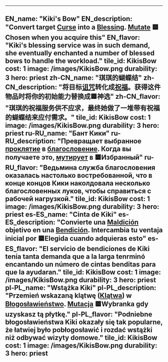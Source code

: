 ---

EN_name: "Kiki's Bow"
EN_description: "Convert target <u>Curse</u> into a <u>Blessing</u>. <u>Mutate</u> 🟦Chosen when you acquire this"
EN_flavor: "Kiki's blessing service was in such demand, she eventually enchanted a number of blessed bows to handle the workload."
tile_id: KikisBow
cost: 1
image: /images/KikisBow.png
durability: 3
hero: priest
zh-CN_name: "琪琪的蝴蝶结"
zh-CN_description: "将目标<u>诅咒</u>转化成<u>祝福</u>。获得这件物品时将你的初始能力替换成🟦神选"
zh-CN_flavor: "琪琪的祝福服务供不应求，最终她做了一堆带有祝福的蝴蝶结来应付需求。"
tile_id: KikisBow
cost: 1
image: /images/KikisBow.png
durability: 3
hero: priest
ru-RU_name: "Бант Кики"
ru-RU_description: "Превращает выбранное <u>проклятие</u> в <u>благословение</u>. Когда вы получаете это, <u>мутирует</u> в 🟦Избранный"
ru-RU_flavor: "Ведьмина служба благословения оказалась настолько востребованной, что в конце концов Кики наколдовала несколько благословенных луков, чтобы справиться с рабочей нагрузкой."
tile_id: KikisBow
cost: 1
image: /images/KikisBow.png
durability: 3
hero: priest
es-ES_name: "Cinta de Kiki"
es-ES_description: "Convierte una <u>Maldición</u> objetivo en una <u>Bendición</u>. Intercambia tu ventaja inicial por 🟦Elegida cuando adquieras esto"
es-ES_flavor: "El servicio de bendiciones de Kiki tenía tanta demanda que a la larga tenrminó encantando un número de cintas benditas para que la ayudaran."
tile_id: KikisBow
cost: 1
image: /images/KikisBow.png
durability: 3
hero: priest
pl-PL_name: "Wstążka Kiki"
pl-PL_description: "Przemień wskazaną klątwę (<u>Klątwa</u>) w <u>Błogosławieństwo</u>. <u>Mutacja</u> 🟦Wybranka gdy uzyskasz tą płytkę."
pl-PL_flavor: "Podniebne błogosławieństwa Kiki okazały się tak popularne, że łatwiej było pobłogosławić i rozdać wstążki niż odbywać wizyty domowe."
tile_id: KikisBow
cost: 1
image: /images/KikisBow.png
durability: 3
hero: priest
---
